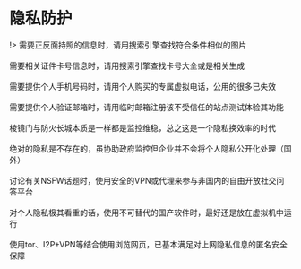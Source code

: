 # 隐私防护

!> 需要正反面持照的信息时，请用搜索引擎查找符合条件相似的图片<br><br>
需要相关证件卡号信息时，请用搜索引擎查找卡号大全或是相关生成<br><br>
需要提供个人手机号码时，请用个人购买的专属虚拟电话，公用的很多已失效<br><br>
需要提供个人验证邮箱时，请用临时邮箱注册该不受信任的站点测试体验其功能<br><br>
棱镜门与防火长城本质是一样都是监控维稳，总之这是一个隐私换效率的时代<br><br>
绝对的隐私是不存在的，虽协助政府监控但企业并不会将个人隐私公开化处理（国外）<br><br>
讨论有关NSFW话题时，使用安全的VPN或代理来参与非国内的自由开放社交问答平台<br><br>
对个人隐私极其看重的话，使用不可替代的国产软件时，最好还是放在虚拟机中运行<br><br>
使用tor、I2P+VPN等结合使用浏览网页，已基本满足对上网隐私信息的匿名安全保障<br>


<!-- > * **telegram、g+、quora等都是很不错的互动社交平台，最重要的是学好英语走遍天下都不怕** -->
     



